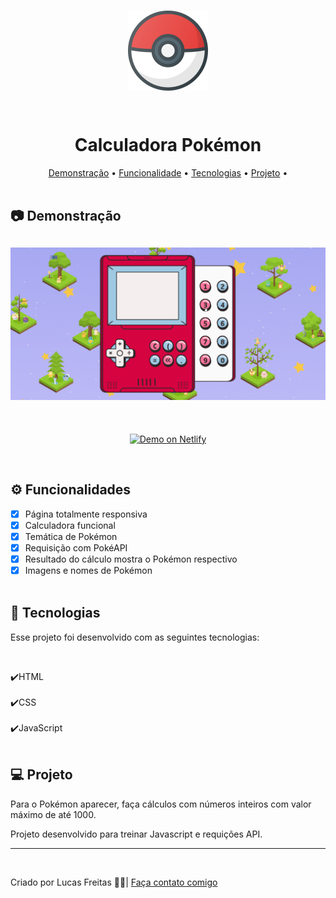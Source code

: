 <br>
<p align="center"><img align="center" src="img/pokemon-128.png"> </p> <br>

<h1 align="center"> Calculadora Pokémon </h1>

<p align="center">
    <a href="#demo"> Demonstração</a> •
    <a href="#func"> Funcionalidade</a> •
    <a href="#tec"> Tecnologias</a> •
    <a href="#projeto"> Projeto</a> •
    <br> <br>

<h2 id="demo"> 📷 Demonstração </h2>

<h2 align="center"> <img alt="Readme" title="Readme" src="/img/1.gif"> </h2>

<br>
<p align="center">
<a href="https://bespoke-biscochitos-6c7a9e.netlify.app">
<img alt="Demo on Netlify" src="https://camo.githubusercontent.com/ac1874f2d238a366bfcca7e41914f188748426c3f66d3487fe1ad022e3f24039/68747470733a2f2f7265732e636c6f7564696e6172792e636f6d2f6c756b656d6f72616c65732f696d6167652f75706c6f61642f76313536333034333439352f726561646d655f6c6f676f732f64656d6f5f6f6e5f6e65746c6966795f626275766a7a2e706e67" data-canonical-src="https://res.cloudinary.com/lukemorales/image/upload/v1563043495/readme_logos/demo_on_netlify_bbuvjz.png" style="max-width: 100%;">
</a></p>
<br>

<h2 id="func"> ⚙ Funcionalidades </h2>

- [x] Página totalmente responsiva <br>
- [x] Calculadora funcional</br>
- [x] Temática de Pokémon <br>
- [x] Requisição com PokéAPI<br>
- [x] Resultado do cálculo mostra o Pokémon respectivo<br>
- [x] Imagens e nomes de Pokémon <br><br>

<h2 id="tec"> 🚀 Tecnologias </h2>

<p> Esse projeto foi desenvolvido com as seguintes tecnologias: </p><br>

✔️HTML<br><br>
✔️CSS<br><br>
✔️JavaScript<br><br>

<h2 id="projeto"> 💻 Projeto </h2>

<p>Para o Pokémon aparecer, faça cálculos com números inteiros com valor máximo de até 1000.</p>
<p>Projeto desenvolvido para treinar Javascript e requições API.</p>

<hr>
<br>
<p> Criado por Lucas Freitas 🖖🏽| <a href="https://www.linkedin.com/in/lucasfreitas01/"> Faça contato comigo </a> <p>
